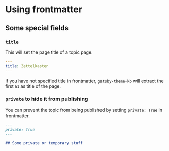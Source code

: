 Using frontmatter
===

## Some special fields

### `title`

This will set the page title of a topic page.

```yaml
---
title: Zettelkasten
---
```

If you have not specified title in frontmatter, `gatsby-theme-kb` will extract the first `h1` as title of the page.

### `private` to hide it from publishing

You can prevent the topic from being published by setting `private: True` in frontmatter.

```markdown
---
private: True
---

## Some private or temporary stuff
```

